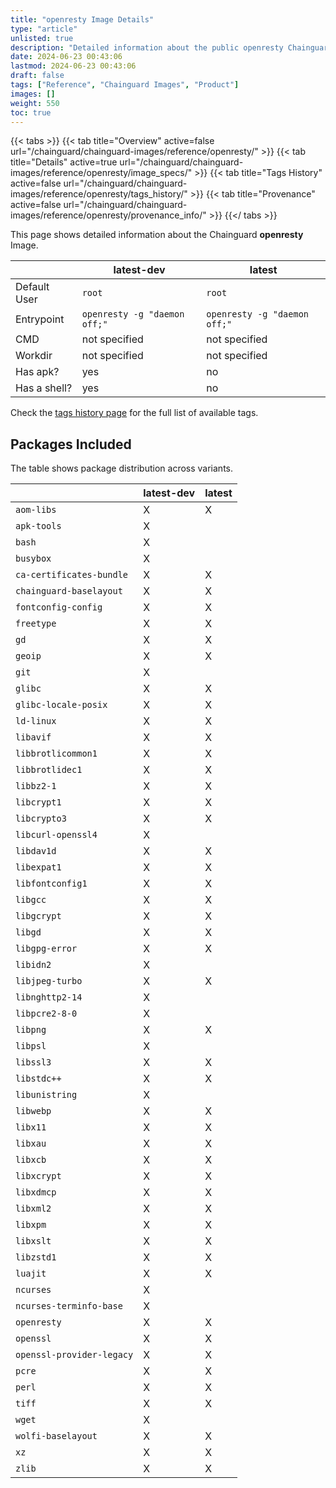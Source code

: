 ```yaml
---
title: "openresty Image Details"
type: "article"
unlisted: true
description: "Detailed information about the public openresty Chainguard Image."
date: 2024-06-23 00:43:06
lastmod: 2024-06-23 00:43:06
draft: false
tags: ["Reference", "Chainguard Images", "Product"]
images: []
weight: 550
toc: true
---
```


{{< tabs >}}
{{< tab title="Overview" active=false url="/chainguard/chainguard-images/reference/openresty/" >}}
{{< tab title="Details" active=true url="/chainguard/chainguard-images/reference/openresty/image_specs/" >}}
{{< tab title="Tags History" active=false url="/chainguard/chainguard-images/reference/openresty/tags_history/" >}}
{{< tab title="Provenance" active=false url="/chainguard/chainguard-images/reference/openresty/provenance_info/" >}}
{{</ tabs >}}

This page shows detailed information about the Chainguard **openresty** Image.

|              | latest-dev                   | latest                       |
|--------------|------------------------------|------------------------------|
| Default User | `root`                       | `root`                       |
| Entrypoint   | `openresty -g "daemon off;"` | `openresty -g "daemon off;"` |
| CMD          | not specified                | not specified                |
| Workdir      | not specified                | not specified                |
| Has apk?     | yes                          | no                           |
| Has a shell? | yes                          | no                           |

Check the [tags history page](/chainguard/chainguard-images/reference/openresty/tags_history/) for the full list of available tags.

## Packages Included
The table shows package distribution across variants.

|                           | latest-dev | latest |
|---------------------------|------------|--------|
| `aom-libs`                | X          | X      |
| `apk-tools`               | X          |        |
| `bash`                    | X          |        |
| `busybox`                 | X          |        |
| `ca-certificates-bundle`  | X          | X      |
| `chainguard-baselayout`   | X          | X      |
| `fontconfig-config`       | X          | X      |
| `freetype`                | X          | X      |
| `gd`                      | X          | X      |
| `geoip`                   | X          | X      |
| `git`                     | X          |        |
| `glibc`                   | X          | X      |
| `glibc-locale-posix`      | X          | X      |
| `ld-linux`                | X          | X      |
| `libavif`                 | X          | X      |
| `libbrotlicommon1`        | X          | X      |
| `libbrotlidec1`           | X          | X      |
| `libbz2-1`                | X          | X      |
| `libcrypt1`               | X          | X      |
| `libcrypto3`              | X          | X      |
| `libcurl-openssl4`        | X          |        |
| `libdav1d`                | X          | X      |
| `libexpat1`               | X          | X      |
| `libfontconfig1`          | X          | X      |
| `libgcc`                  | X          | X      |
| `libgcrypt`               | X          | X      |
| `libgd`                   | X          | X      |
| `libgpg-error`            | X          | X      |
| `libidn2`                 | X          |        |
| `libjpeg-turbo`           | X          | X      |
| `libnghttp2-14`           | X          |        |
| `libpcre2-8-0`            | X          |        |
| `libpng`                  | X          | X      |
| `libpsl`                  | X          |        |
| `libssl3`                 | X          | X      |
| `libstdc++`               | X          | X      |
| `libunistring`            | X          |        |
| `libwebp`                 | X          | X      |
| `libx11`                  | X          | X      |
| `libxau`                  | X          | X      |
| `libxcb`                  | X          | X      |
| `libxcrypt`               | X          | X      |
| `libxdmcp`                | X          | X      |
| `libxml2`                 | X          | X      |
| `libxpm`                  | X          | X      |
| `libxslt`                 | X          | X      |
| `libzstd1`                | X          | X      |
| `luajit`                  | X          | X      |
| `ncurses`                 | X          |        |
| `ncurses-terminfo-base`   | X          |        |
| `openresty`               | X          | X      |
| `openssl`                 | X          | X      |
| `openssl-provider-legacy` | X          | X      |
| `pcre`                    | X          | X      |
| `perl`                    | X          | X      |
| `tiff`                    | X          | X      |
| `wget`                    | X          |        |
| `wolfi-baselayout`        | X          | X      |
| `xz`                      | X          | X      |
| `zlib`                    | X          | X      |

